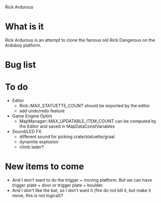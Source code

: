 Rick Ardurous

# What is it

Rick Ardurous is an attempt to clone the famous old Rick Dangerous on the Arduboy platform.

# Bug list

# To do
- Editor
	- Rick::MAX_STATUETTE_COUNT should be exported by the editor
	- add undo/redo feature
- Game Engine Optim
	- MapManager::MAX_UPDATABLE_ITEM_COUNT can be computed by the Editor and saved in MapDataConstVariables
- Sound/LED FX
	- different sound for picking crate/statuette/graal
	- dynamite explosion
	- climb lader?

# New items to come
- And I don't want to do the trigger + moving platform. But we can have trigger plate + door or trigger plate + boulder.
- And I don't like the bat, so I don't want it (fire do not kill it, but make it move, this is not logical)?

